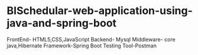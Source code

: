# BISchedular-web-application-using-java-and-spring-boot
FrontEnd- HTML5,CSS,JavaScript
Backend- Mysql
Middleware- core java,Hibernate
Framework-Spring Boot
Testing Tool-Postman
